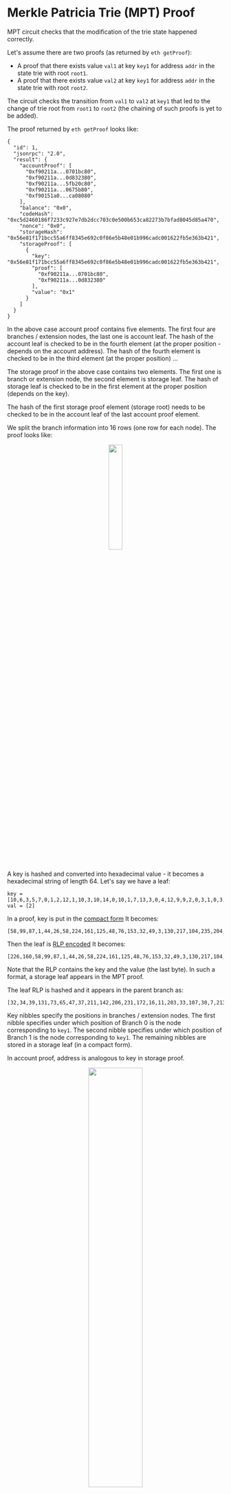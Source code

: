 # Merkle Patricia Trie (MPT) Proof

MPT circuit checks that the modification of the trie state happened correctly.

Let's assume there are two proofs (as returned by `eth getProof`):

- A proof that there exists value `val1` at key `key1` for address `addr` in the state trie with root `root1`.
- A proof that there exists value `val2` at key `key1` for address `addr` in the state trie with root `root2`.

The circuit checks the transition from `val1` to `val2` at `key1` that led to the change
of trie root from `root1` to `root2` (the chaining of such proofs is yet to be added).

The proof returned by `eth getProof` looks like:

```
{
  "id": 1,
  "jsonrpc": "2.0",
  "result": {
    "accountProof": [
      "0xf90211a...0701bc80",
      "0xf90211a...0d832380",
      "0xf90211a...5fb20c80",
      "0xf90211a...0675b80",
      "0xf90151a0...ca08080"
    ],
    "balance": "0x0",
    "codeHash": "0xc5d2460186f7233c927e7db2dcc703c0e500b653ca82273b7bfad8045d85a470",
    "nonce": "0x0",
    "storageHash": "0x56e81f171bcc55a6ff8345e692c0f86e5b48e01b996cadc001622fb5e363b421",
    "storageProof": [
      {
        "key": "0x56e81f171bcc55a6ff8345e692c0f86e5b48e01b996cadc001622fb5e363b421",
        "proof": [
          "0xf90211a...0701bc80",
          "0xf90211a...0d832380"
        ],
        "value": "0x1"
      }
    ]
  }
}
```

In the above case account proof contains five elements.
The first four are branches / extension nodes, the last one is account leaf.
The hash of the account leaf is checked to
be in the fourth element (at the proper position - depends on the account address).
The hash of the fourth element is checked to be in the third element (at the proper position) ...

The storage proof in the above case contains two elements.
The first one is branch or extension node, the second element is storage leaf.
The hash of storage leaf is checked to
be in the first element at the proper position (depends on the key).

The hash of the first storage proof element (storage root) needs to be checked
to be in the account leaf of the last account proof element.

We split the branch information into 16 rows (one row for each node). The proof looks like:

<p align="center">
  <img src="./img/proof.png?raw=true" width="25%">
</p>

A key is hashed and converted into hexadecimal value - it becomes a hexadecimal string of
length 64.
Let's say we have a leaf:

```
key = [10,6,3,5,7,0,1,2,12,1,10,3,10,14,0,10,1,7,13,3,0,4,12,9,9,2,0,3,1,0,3,8,2,13,9,6,8,14,11,12,12,4,11,1,7,7,1,15,4,1,12,6,11,3,0,4,2,0,5,11,5,7,0,16]
val = [2]
```

In a proof, key is put in the
[compact form](https://github.com/ethereum/go-ethereum/blob/master/trie/hasher.go#L110)
It becomes:

```
[58,99,87,1,44,26,58,224,161,125,48,76,153,32,49,3,130,217,104,235,204,75,23,113,244,28,107,48,66,5,181,112]
```

Then the leaf is
[RLP encoded](https://github.com/ethereum/go-ethereum/blob/master/trie/hasher.go#L157)
It becomes:

```
[226,160,58,99,87,1,44,26,58,224,161,125,48,76,153,32,49,3,130,217,104,235,204,75,23,113,244,28,107,48,66,5,181,112,2]
```

Note that the RLP contains the key and the value (the last byte). In such a format, a storage
leaf appears in the MPT proof.

The leaf RLP is hashed and it appears in the parent branch as:

```
[32,34,39,131,73,65,47,37,211,142,206,231,172,16,11,203,33,107,30,7,213,226,2,174,55,216,4,117,220,10,186,68]
```

Key nibbles specify the positions in branches / extension nodes.
The first nibble specifies under which position of Branch 0 is the node
corresponding to `key1`.
The second nibble specifies under which position of Branch 1 is the node
corresponding to `key1`. The remaining nibbles are stored in a storage leaf
(in a compact form).

In account proof, address is analogous to key in storage proof.

<p align="center">
  <img src="./img/address_key.png?raw=true" width="50%">
</p>

In the above case, we have three branches / extension nodes in the account proof.
Let's say `addr` turns into nibbles `3 b a ...` That would mean the position (named `modified_node`) of the underlying proof element is:

- 3 in Branch 0
- 11 in Branch 1
- 10 in Branch 2

For the storage part, we have two branches / extension nodes.
Let's say `key1` turns into nibbles `a 2 ...` That would mean the position (named `modified_node`) of the underlying storage leaf is:

- 10 in Branch 0
- 2 in Branch 1

If we make a change at `key1` from `val1` to `val2` and obtain a proof after this change,
the proof will be different from the first only at `modified_node` positions.

To check the transition from `root1` to `root2` caused at `key1`, MPT circuit checks that both
proofs are the same except at the nodes that correspond to `key1` path
(hexadecimal characters presenting `modified_node`).

In proof 1, the root of account Branch 0 needs to be `root1`.
In proof 2, the root of account Branch 0 needs to be `root2`.
Also, it needs to be checked that the nodes differ only at indexes that
correspond to `key1` path.

To implement the constraints above, the two proofs are put in parallel in MPT rows.
Each branch row contains information of branch node from proof 1 and as well as from proof 2:

<p align="center">
  <img src="./img/mpt.png?raw=true" width="65%">
</p>

Proof 1 is on the left side, proof 2 is on the right side.

## Branch / extension node layout

The two parallel proofs are called S proof and C proof in the MPT circuit layout.

The first 34 columns are for the S proof.
The next 34 columns are for the C proof.
The remaining columns are selectors, for example, for specifying whether the
row is branch node or leaf node.

34 columns presents 2 + 32. 32 columns are used because this is the length
of hash output.
Note that, for example, each branch node is given in a hash format -
it occupies 32 positions.
The first 2 columns are RLP specific as we will see below.

In the codebase, the columns are named:

- `s_rlp1`
- `s_rlp2`
- `s_advices` (32 columns)
- `c_rlp1`
- `c_rlp2`
- `c_advices` (32 columns)

### Branch

Branch comprises 19 rows:

- 1 init row with some RLP specific data and some selectors
- 16 node rows
- 2 extension node rows

Branch (the two extension node rows are empty):

<p align="center">
  <img src="./img/branch_diagram.png?raw=true" width="50%">
</p>

Extension node:

<p align="center">
  <img src="./img/extension_node.png?raw=true" width="50%">
</p>

Boolean selectors `is_branch_init`, `is_branch_child`, `is_last_branch_child`,
`is_modified` to trigger the constraints only when necessary.
Two examples:

- checking that branch RLC is computed properly is done in the last branch row (`is_last_branch_child`)
- S and C children are checked to be the same in all rows except at `is_modified`

There are two other columns that make sure the branch rows apply to the prescribed layout:
`node_index` and `modified_node`.

`node_index` is checked to be running monotonously from 0 to 15.
This way it is ensured that branch layout really has 16 branch children rows.

`modified_node` specifies the index at which the storage modification in this branch occured.
`modified_node` is checked to be the same in all branch children rows - having this value
available in all rows simplifies the constraints for checking that `is_modified` is true
only when `node_index - modified_node = 0`. Having `modified_node` available only in one row,
it would be difficult to write a constraint for `node_index - modified_node = 0` for all
16 rows.

`is_last_branch_child` is checked to be in the row with `node_index` = 15.
`is_branch_child` is checked to follow either `is_branch_init` or `is_branch_child`.
After `is_branch_init` it is checked to be `is_branch_child = 1`.
After `is_branch_init` it is checked to be `node_index = 0`.
When `is_branch_child` changes, it is checked to be `node_index = 15` in the previous row.

When `node_index != 15`, it is checked `is_last_branch_child = 0`.
When `node_index = 15`, it is checked `is_last_branch_child = 1`.

All these constraints are given in `branch.rs`.
Constraints to ensure the proper order of rows (after what row `is_branch_init` can appear,
for example) are given in `selectors.rs`.

<p align="center">
  <img src="./img/branch.png?raw=true" width="75%">
</p>

The picture presents a branch which has 14 empty nodes and 2 non-empty nodes.
The last two rows are all zeros because this is a regular branch,
not an extension node.

Each branch node row starts with 34 S proof columns and 34 C proof columns.
For non-empty rows, `rlp1` is always 160, because this denotes the length of the
substream which is 32 (= 160 - 128). The substream (in `advices`) in this case is hash of a
node.

When there is an empty node, the column looks like:

```
0, 0, 128, 0, ..., 0
```

Empty node in a RLP stream is denoted only by one byte - value 128.
MPT circuit uses padding with 0s to simplify the comparison
between S and C branch. This way, the branch nodes are aligned horizontally
for both proofs.

Non-empty nodes are at positions 3 and 11. Position 11 corresponds to the key (that
means the key nibble that determines the position of a node in this branch is 11) and
is stored in `modified_node` column.

`s_advices/c_advices` present the hash of a branch child.

One can observe that in position 3: `s_advices = c_advices`,
while in position 11: `s_advices != c_advices`.

That is because this is due to the modification at `key1` from `val1` to `val2`,
the nibble 11 corresponds to `key1`.

We need `s_advices/c_advices` for two things:

- to compute the overall branch RLC (to be able to check the hash of a branch to be in a parent)
- to check whether `s_advices/c_advices` (at `is_modified` position)
  present the hash of the next element in a proof

Branch in parent:

<p align="center">
  <img src="./img/branch_in_parent.png?raw=true" width="50%">
</p>

Extension node in parent:

<p align="center">
  <img src="./img/extension_in_parent.png?raw=true" width="50%">
</p>

The constraint for an element to be in a parent is implemented using lookups, for example:

```
lookup(branch RLC, branch length, hash RLC at is_modified in parent)
```

TODO: instead of 32 columns for `*_advices`, we could use only the RLC of `*_advices`.
To integrate `*_advices` RLC into the computation of the whole branch RLC, we
would just need to compute `mult * *_advices_RLC` and add this to the current RLC value.

To simplify the lookups, the hash of the modified node in branch S is stored in
`s_mod_node_hash_rlc` column. Similarly, for branch C in `c_mod_node_hash_rlc`.
It is checked that this value is the same in all 16 branch children rows.

<p align="center">
  <img src="./img/mod_node_hash_rlc.png?raw=true" width="50%">
</p>

Having the same value in all rows makes it easier to check that the value correspond
to the hash at `modified_node` position (otherwise it would be difficult to determine
the rotation in the row where the hash rlc would be stored because the `modified_node`
is not fixed).

The lookup for a branch is in `branch_hash_in_parent`. The lookup for an extension
node is in `extension_node.rs`.

### Computing branch RLC

The intermediate branch RLC is computed in each row, the final one is given in
`is_last_branch_child` row.

The constraints for RLC in branch init row are in `branch_rlc_init.rs`.

Note that the branch init contains the RLC bytes only in (some) of the first 10 columns.
The columns after this stores branch / extension node selectors.

The RLP of a branch can appear in two slightly different versions:

- At the beginning there appear two RLP meta bytes
- At the beginning there appear three RLP meta bytes

A branch with two RLP meta bytes looks like:

```
248, 81,... 
```

In this case, there are 81 bytes from position two onward in the branch RLP stream.
The RLC in this case should be `248 + 81r`.

A branch with three RLP meta bytes looks like:
`249, 1, 81,... `
This means there are 1 * 256 + 81 bytes from position three onward.
The RLC in this case should be `249 + 1r + 81r^2`.

The first two columns in init branch specify whether S branch has two or three RLP meta bytes:

- `1, 0` means two RLP meta bytes
- `0, 1` means three RLP meta bytes

Branch init RLP bytes:

- cols 2 and 3: whether branch C has 2 or 3 RLP meta data bytes
- cols 4 and 5: the actual branch S RLP meta data bytes
- col 6: the actual branch S RLP meta data byte (if there are 3 RLP meta data bytes in branch S)
- cols 7 and 8: branch C RLP meta data bytes
- col 9: the actual branch C RLP meta data byte (if there are 3 RLP meta data bytes in branch C)

The intermediate RLC values are stored in `acc_s` and `acc_c` columns for S and C branch
respectively.

<p align="center">
  <img src="./img/branch_rlc_init.png?raw=true" width="60%">
</p>

Two additional columns are needed: `acc_mult_s` and `acc_mult_c`.
These two columns are used to know with what multiplier should the next row begin with:

```
acc_s = acc_s_prev + s_rlp2 * acc_mult_s + s_advices[0] * acc_mult_s * r + s_advices[1] * acc_mult_s * r^2
```

<p align="center">
  <img src="./img/branch_rlc.png?raw=true" width="60%">
</p>

Constraints for `acc_s, acc_c, acc_mult_s, acc_mult_c`
being computed properly are in `branch_rlc.rs`.

There are two types of branch child: empty and non-empty. An empty child only contains
128 in `advices[0]` column, a non-empty child contains 160 in `rlp1` and then the child's
hash is given in 32 `advices` columns.
The constraints for `acc_s, acc_c, acc_mult_s, acc_mult_c` are thus simple because
there is in both cases a fixed number of columns used. For example, the constraint
for `acc_mult_s` for non-empty child would be:

```
acc_mult_s = acc_mult_s_prev * r^33
```

It is different in leaf rows where the number of columns used is not fixed as we will
see below.

In `is_last_branch_child` row, `acc_s` and `acc_c` contain the RLC of branch S and branch C
respectively.

### Branch length correspond to the RLP meta bytes

To check whether the length of the stream correspond to the length specified
with the RLP meta bytes, we use column 0. In each row we subtract the number
of bytes in a row. In the last row we checked whether the value is 1 (1 because
RLP length includes also ValueNode which occupies 1 byte).

<p align="center">
  <img src="./img/branch_length.png?raw=true" width="60%">
</p>

Note that branch node row can have either have 33 bytes or 1 byte. So, in each row,
the value in column 0 decreases by 33 or 1. These constraints are implemented in `branch.rs`.

### Address and key RLC in branch nodes

`modified_node` in the branch corresponds to one of the nibbles of key/address.
To check whether the proper key/address is used, key/address RLC is computed and
finally checked in the leaf row.
In each branch, an intermediate key/address RLC is checked to be computed properly.

<p align="center">
  <img src="./img/address_key_branch_rlc.png?raw=true" width="60%">
</p>

Two consecutive branches represent one byte of key/address. We need to know whether
the branch `modified_node` is the first or the second nibble of the key/address byte.
This information is given in branch init in two `s_advices` columns
`s_advices[IS_BRANCH_C16_POS - LAYOUT_OFFSET]` and
`s_advices[IS_BRANCH_C1_POS - LAYOUT_OFFSET]`.

If it is the first nibble, `modified_node` is multiplied by 16, otherwise by 1.
Constraints for
`s_advices[IS_BRANCH_C16_POS - LAYOUT_OFFSET]` and
`s_advices[IS_BRANCH_C1_POS - LAYOUT_OFFSET]`
are implemented in `branch_key.rs`.
For example, the two values need to be boolean, need to alternate (this alternating
gets more complicated when there is an extension node instead of a branch as it will be
discussed below), and the sum of the two needs to be 1.

### Extension node rows

Extension node can be viewed as a special branch. It contains a regular branch
with the addition of a key extension. Key extension is set of nibbles (most
often only one or two nibbles) that "extend" the path to the branch.

The extension node element in proof (returned by `eth getProof`) contains
the information about nibbles and the hash of the underlying branch.

For example, the proof element of an extension node looks like:

`228,130,0,149,160,114,253,150,133,18,192,156,19,241,162,51,210,24,1,151,16,48,7,177,42,60,49,34,230,254,242,79,132,165,90,75,249`

130 means there are 2 (130 - 128) bytes compressing the nibbles.
These two bytes are
`0, 149`.
The two nibbles compressed are 9 and 5 (149 = 9 * 16 + 5).

The bytes after 160 present a hash of the underlying branch.

MPT layout uses `s_rlp1`, `s_rlp2`, and `s_advices` for RLP meta bytes and nibbles,
while `c_advices` are used for branch hash (`c_rlp2` stores 160 - denoting the number
of hash bytes).

There are two extension node rows - one for S proof, one for C proof.
However, the extension key (nibbles) is the same for both proofs, we don't need
to double this information.
For this reason, in C row, we don't put key into `s_rlp1`, `s_rlp2`, and `s_advices`,
we just put hash of C extension node underlying branch in `c_advices`.

However, in C row, we store additional witness for nibbles (because nibbles are
given compressed in bytes) into `s_rlp1`, `s_rlp2`, and `s_advices`.

For example:
`0, 0, 5, 0, 0, ...`

Here, 5 presents the second nibbles of 149 (see above).
Having the second nibble simplifies the computation of the first nibble.

Thus, the two extension rows look like:

```
228,130,0,149, 0, ..., 0, 160, S underlying branch hash
0, 0, 5, 0, ..., 0, 160, C underlying branch hash
```

There is bit of a difference in RLP stream when only one nibble appears.
In this case there is no byte specifying the length of the key extension
(130 in the above case).
For example, in the case below, the nibble is 0 (16 - 16):

`226,16,160,172,105,12...`

In this case special witnesses for nibbles are not needed.

#### Constraints

##### Constraint: selectors

There are six possible scenarios:

- extension node key contains only one nibble and `modified_node` needs to be
  multiplied by `16` for `key RLC`
- extension node key contains only one nibble and `modified_node` needs to be
  multiplied by `1` for `key RLC`
- extension node key contains even number of nibbles and `modified_node` needs to be
  multiplied by `16` for `key RLC`
- extension node key contains even number of nibbles and `modified_node` needs to be
  multiplied by `1` for `key RLC`
- extension node key contains odd number of nibbles (and more than 1) and `modified_node` needs to be multiplied by `16` for `key RLC`
- extension node key contains odd number of nibbles (and more than 1) and `modified_node` needs to be multiplied by `1` for `key RLC`

Extension node RLP encoding needs to be differently handled in different scenarios.
For example, in the the case of only one nibble, there is only one RLP meta byte
(key starts already in `s_rlp2`).

Key RLC information is packed together with information about number of nibbles to
reduce the expression degree.

It needs to be ensured that the selectors are boolean and their sum is `0` or `1`.
If it is `0`, there is a regular branch. If it is `1`, there is an extension node.
See `extension_node.rs` for the constraints.

Further, there are constraints that ensure the selector
value is correct. For example, when there is only one nibble, `s_rlp1` has to be `226`.
Also, when there is an even number of nibbles, `s_advices[0]` has to be `0`.

Information about key RLC multiplication factor is doubled to reduce the expression degree.
Thus the information appear in branch init row at the following positions:

```
pub const IS_BRANCH_C16_POS: usize = 19;
pub const IS_BRANCH_C1_POS: usize = 20;
pub const IS_EXT_SHORT_C16_POS: usize = 21;
pub const IS_EXT_SHORT_C1_POS: usize = 22;
pub const IS_EXT_LONG_EVEN_C16_POS: usize = 23;
pub const IS_EXT_LONG_EVEN_C1_POS: usize = 24;
pub const IS_EXT_LONG_ODD_C16_POS: usize = 25;
pub const IS_EXT_LONG_ODD_C1_POS: usize = 26;
```

There are constraints (`extension_node.rs`) that ensure the information at positions
`IS_BRANCH_C16_POS` and `IS_BRANCH_C1_POS` correspond to the information at positions
where extension node selectors are given.

##### Constraint: extension node RLC is properly computed

Extension node RLC needs to be prperly computed for both, S and C.
This is done by taking into account each byte of the extension node.
The RLC is computed in two steps: the first
step computes bytes in `s_rlp1', 's_rlp2`, `s_advices` (stored in `acc_s` column),
the second step in `c_rlp1', 'c_rlp2`, `c_advices` (stored in `acc_c` column).

First step:

```
rlc_s = s_rlp1 + s_rlp2 * r + s_advices[0] * r^2 + s_advices[1] * r^3 + ... + s_advices[31] * r^33 
```

Constraint:

```
rlc_s = acc_s
```

Second step:

```
rlc = rlc_first + c_rlp1 * r_1 + c_rlp2 * r_1^2 + c_advices[0] * r_1^3 + c_advices[1] * r_1^4 + ... + c_advices[31] * r_1^34 
```

Constraint:

```
rlc = acc_c
```

Note that not all `s_advices` are always used. In the above example, there is only
`0, 149`. The rest of `s_advices` are 0s. To ensure `s_advices` are 0 for `i > 1`,
`key_len_lookup` function is used (see below for a more detailed description).

For S:
`lookup(S branch RLC (retrived from the last branch children row), S branch RLC length, c_advices RLC in extension row)`.

For C extension node, the RLC from the first step from S extension node row is reused.
The second step is analogous to the S row, but uses the values from C row.

##### Constraint: hash of the extension node is in the parent branch

It needs to be checked that the extension node RLC is `mod_node_hash_rlc`
in the parent branch.

```
lookup(acc_c, extension node S length, s_mod_node_hash_rlc::(rot))
lookup(acc_c, extension node C length, c_mod_node_hash_rlc::(rot-1))
```

##### Constraint: hash of the underlying branch is in the extension node c_advices

For S:
`lookup(S branch RLC (retrived from the last branch children row), S branch length, c_advices RLC in extension row)`.

### Account leaf

There are five rows for an account leaf:

```
Key S
Nonce balance S
Nonce balance C
Storage codehash S
Storage codehash C
```

There is only one key row, because the key is always the same for the two parallel proofs.

<p align="center">
  <img src="./img/address_rlc.png?raw=true" width="60%">
</p>

### Storage leaf

There are five rows for a storage leaf:

```
Leaf key S
Leaf value S
Leaf key C
Leaf value C
Leaf in added branch
```

Note that leaf key S and leaf key C are not always the same - for example
when a value is added to the key which was empty, the leaf key C will be
shorter.

<!-- TestExtensionAddedOneKeyByteSel1-->

<!--
For example:
```
226,160,62,102,91,...
30,0,0...
225,159,58,134,125,...
17,0,0
225,159,54,91,73,...
```
-->

<p align="center">
  <img src="./img/storage_leaf.png?raw=true" width="60%">
</p>

##### Constraint: key RLC

<p align="center">
  <img src="./img/key_rlc.png?raw=true" width="60%">
</p>

The first row contains the storage leaf S key bytes. These bytes are what remains from the
key after key nibbles are used to navigate through branches / extension nodes.
That means key RLC that is being partially computed in branches / extension nodes can
be finalized here.

Intermediate key RLC `key_rlc_acc_start` is retrieved from the first branch children row.
Likewise, intermediate multiplication factor `key_mult_start` is retrieved from the same row.

```
```

... `key_len_lookup`

##### Constraint: leaf RLC

## Zeros in s_advices after substream ends

In various cases, `s_advices` are used only to certain point. Consider the example below:

```
228, 130, 0, 149, 0, ..., 0
```

In this example:

```
s_rlp1 = 228
s_rlp2 = 130
s_advices[0] = 0
s_advices[1] = 149
s_advices[2] = 0
...
s_advices[31] = 0
```

To prevent attacks on RLC, it needs to be checked that `s_advices[i] = 0` for `i > 1`:

```
s_advices[2] = 0
...
s_advices[31] = 0
```

The length of the substream is given by `s_rlp2`, it is `2 = 130 - 128` in the above example,
let us denote it by `len = 2`.

`s_advices[i]` are checked to be bytes.

Note that `(len - 1 - i) * s_advices[0] < 33 * 255` ensures `s_advices[i] = 0` for `i > len - 1`.

```
(len - 1) * s_advices[0] < 33 * 255
(len - 2) * s_advices[1] < 33 * 255
From now on, key_len < 0:
(len - 3) * s_advices[2] < 33 * 255 (Note that this will be true only if s_advices[2] = 0)
(len - 4) * s_advices[3] < 33 * 255 (Note that this will be true only if s_advices[3] = 0)
(len - 5) * s_advices[4] < 33 * 255 (Note that this will be true only if s_advices[4] = 0)
```

That is because when `len - i` goes below 0, it becomes a huge number close to field modulus.
Furthermore, `len` is at most 33.
If `len - i` is multiplied by `s_advices[i]` which is at most `255`, it will still be
bigger then `-32 * 255` which is much bigger than `33 * 255`.

See `key_len_lookup` in `helpers.rs` for the implementation.

## RLC multiplication factor after s_advices

As we have seen above,
in various cases, `s_advices` are used only to certain point. Consider the example below:

```
228, 130, 0, 149, 0, ..., 0
```

RLC is computed in two steps in such cases.
The first step computes bytes in `s_rlp1', 's_rlp2`, `s_advices` (stored in `acc_s` column),
the second step computes bytes in `c_rlp1', 'c_rlp2`, `c_advices` (stored in `acc_c` column).

First step:

```
rlc_first_step = s_rlp1 + s_rlp2 * r + s_advices[0] * r^2 + s_advices[1] * r^3 + ... + s_advices[31] * r^33 
```

Constraint

```
rlc_first_step = acc_s
```

Note that the RLC is computed and assigned in the `sythesize` function, the chips then
verify whether that the computation is correct.

In the next step:

```
rlc = rlc_first + c_rlp1 * r_1 + c_rlp2 * r_1^2 + c_advices[0] * r_1^3 + c_advices[1] * r_1^4 + ... + c_advices[31] * r_1^34 
```

Constraint:

```
rlc = acc_c
```

It also needs to be checked that `r_1` corresponds to `len`:

```
r_1 = r^(len+2)
```

This is checked using a lookup into a table:

```
(RMult, 0, 1)
(RMult, 1, r)
(RMult, 2, r^2)
(RMult, 3, r^3)
...
(RMult, 65, r^65)
```

The lookup looks like:

```
lookup(RMult, len+2, r_1)
```

See `mult_diff_lookup` in `helpers.rs` for the implementation.
